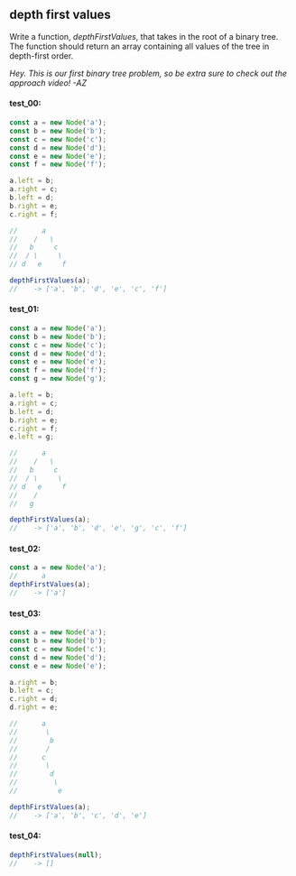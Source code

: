 ## depth first values

Write a function, _depthFirstValues_, that takes in the root of a binary tree. The function should
return an array containing all values of the tree in depth-first order.

_Hey. This is our first binary tree problem, so be extra sure to check out the approach video! -AZ_

#### test_00:
```js
const a = new Node('a');
const b = new Node('b');
const c = new Node('c');
const d = new Node('d');
const e = new Node('e');
const f = new Node('f');

a.left = b;
a.right = c;
b.left = d;
b.right = e;
c.right = f;

//      a
//    /   \
//   b     c
//  / \     \
// d   e     f

depthFirstValues(a); 
//    -> ['a', 'b', 'd', 'e', 'c', 'f']
```

#### test_01:
```js
const a = new Node('a');
const b = new Node('b');
const c = new Node('c');
const d = new Node('d');
const e = new Node('e');
const f = new Node('f');
const g = new Node('g');

a.left = b;
a.right = c;
b.left = d;
b.right = e;
c.right = f;
e.left = g;

//      a
//    /   \
//   b     c
//  / \     \
// d   e     f
//    /
//   g

depthFirstValues(a); 
//    -> ['a', 'b', 'd', 'e', 'g', 'c', 'f']
```

#### test_02:
```js
const a = new Node('a');
//      a
depthFirstValues(a); 
//    -> ['a']
```

#### test_03:
```js
const a = new Node('a');
const b = new Node('b');
const c = new Node('c');
const d = new Node('d');
const e = new Node('e');

a.right = b;
b.left = c;
c.right = d;
d.right = e;

//      a
//       \
//        b
//       /
//      c
//       \
//        d
//         \
//          e

depthFirstValues(a); 
//    -> ['a', 'b', 'c', 'd', 'e']
```

#### test_04:
```js
depthFirstValues(null); 
//    -> []
```
